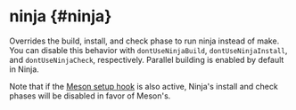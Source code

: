 # ninja {#ninja}

Overrides the build, install, and check phase to run ninja instead of make. You can disable this behavior with `dontUseNinjaBuild`, `dontUseNinjaInstall`, and `dontUseNinjaCheck`, respectively. Parallel building is enabled by default in Ninja.

Note that if the [Meson setup hook](#meson) is also active, Ninja's install and check phases will be disabled in favor of Meson's.
